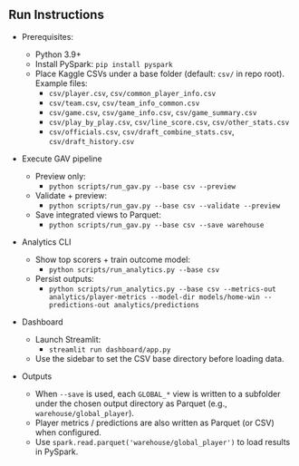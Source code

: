 Run Instructions
----------------

- Prerequisites:
  - Python 3.9+
  - Install PySpark: `pip install pyspark`
  - Place Kaggle CSVs under a base folder (default: `csv/` in repo root). Example files:
    - `csv/player.csv`, `csv/common_player_info.csv`
    - `csv/team.csv`, `csv/team_info_common.csv`
    - `csv/game.csv`, `csv/game_info.csv`, `csv/game_summary.csv`
    - `csv/play_by_play.csv`, `csv/line_score.csv`, `csv/other_stats.csv`
    - `csv/officials.csv`, `csv/draft_combine_stats.csv`, `csv/draft_history.csv`

- Execute GAV pipeline
  - Preview only:
    - `python scripts/run_gav.py --base csv --preview`
  - Validate + preview:
    - `python scripts/run_gav.py --base csv --validate --preview`
  - Save integrated views to Parquet:
    - `python scripts/run_gav.py --base csv --save warehouse`

- Analytics CLI
  - Show top scorers + train outcome model:
    - `python scripts/run_analytics.py --base csv`
  - Persist outputs:
    - `python scripts/run_analytics.py --base csv --metrics-out analytics/player-metrics --model-dir models/home-win --predictions-out analytics/predictions`

- Dashboard
  - Launch Streamlit:
    - `streamlit run dashboard/app.py`
  - Use the sidebar to set the CSV base directory before loading data.

- Outputs
  - When `--save` is used, each `GLOBAL_*` view is written to a subfolder under the chosen output directory as Parquet (e.g., `warehouse/global_player`).
  - Player metrics / predictions are also written as Parquet (or CSV) when configured.
  - Use `spark.read.parquet('warehouse/global_player')` to load results in PySpark.
